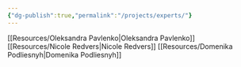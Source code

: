 ```yaml
---
{"dg-publish":true,"permalink":"/projects/experts/"}
---
```


[[Resources/Oleksandra Pavlenko\|Oleksandra Pavlenko]]
[[Resources/Nicole Redvers\|Nicole Redvers]]
[[Resources/Domenika Podliesnyh\|Domenika Podliesnyh]]
